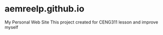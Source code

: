 # aemreelp.github.io
My Personal Web Site
This project created for CENG311 lesson and improve myself
